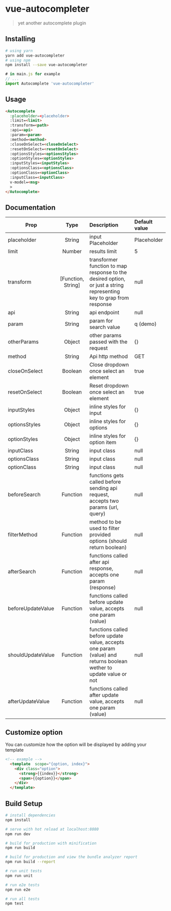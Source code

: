 # vue-autocompleter

> yet another autocomplete plugin

## Installing
```bash
# using yarn
yarn add vue-autocompleter
# using npm
npm install --save vue-autocompleter
```
``` javascript
# in main.js for example
// ...
import Autocomplete 'vue-autocompleter'
```
## Usage
``` html
<Autocomplete
  :placeholder=<placeholder>
  :limit=<limit>
  :transform=<path>
  :api=<api>
  :param=<param>
  :method=<method>
  :closeOnSelect=<closeOnSelect>
  :resetOnSelect=<resetOnSelect>
  :optionsStyles=<optionsStyles>
  :optionStyles=<optionStyles>
  :inputStyles=<inputStyles>
  :optionsClass=<optionsClass>
  :optionClass=<optionClass>
  :inputClass=<inputClass>
  v-model=<msg>
  >
</Autocomplete>
```

## Documentation

| Prop          |  Type          |      Description      |  Default value |
|---------------|:--------------:|:---------------------|:---------------|
| placeholder   | String         | input Placeholder     | Placeholder    |
| limit         | Number         | results limit         | 5              |
| transform     | [Function, String]  | transformer function to map response to the desired option, or just a string representing key to grap from response |null |
| api           | String         | api endpoint          | null |
| param         | String         | param for search value| q (demo)|
| otherParams   | Object         | other  params passed with the request| {} |
| method        | String         | Api http method       | GET|
| closeOnSelect | Boolean        | Close dropdown once select an element | true |
| resetOnSelect | Boolean        | Reset dropdown once select an element | true |
| inputStyles   | Object         | inline styles for input |{}|
| optionsStyles | Object         | inline styles for options |{}|
| optionStyles  | Object         | inline styles for option item |{}|
| inputClass    | String         | input class | null |
| optionsClass  | String         | input class | null |
| optionClass   | String         | input class | null |
| beforeSearch  | Function       | functions gets called before sending api request, accepts two params (url, query) | null|
| filterMethod  | Function       | method to be used to filter provided options (should return boolean) | null|
| afterSearch | Function       | functions called after api response, accepts one param (response) | null|
| beforeUpdateValue | Function       | functions called before update value, accepts one param (value) | null|
| shouldUpdateValue | Function       | functions called before update value, accepts one param (value) and returns boolean wether to update value or not | null|
| afterUpdateValue | Function       | functions called after update value, accepts one param (value) | null|

## Customize option
You can customize how the option will be displayed by adding your template
```html
<!-- example -->
  <template  scope="{option, index}">
    <div class="option">
      <strong>{{index}}</strong>
      <span>{{option}}</span>
    </div>
  </template>

```


## Build Setup

``` bash
# install dependencies
npm install

# serve with hot reload at localhost:8080
npm run dev

# build for production with minification
npm run build

# build for production and view the bundle analyzer report
npm run build --report

# run unit tests
npm run unit

# run e2e tests
npm run e2e

# run all tests
npm test
```

